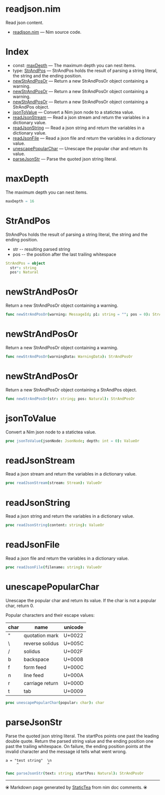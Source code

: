 # readjson.nim

Read json content.

* [readjson.nim](../src/readjson.nim) &mdash; Nim source code.
# Index

* const: [maxDepth](#maxdepth) &mdash; The maximum depth you can nest items.
* type: [StrAndPos](#strandpos) &mdash; StrAndPos holds the result of parsing a string literal, the
string and the ending position.
* [newStrAndPosOr](#newstrandposor) &mdash; Return a new StrAndPosOr object containing a warning.
* [newStrAndPosOr](#newstrandposor-1) &mdash; Return a new StrAndPosOr object containing a warning.
* [newStrAndPosOr](#newstrandposor-2) &mdash; Return a new StrAndPosOr object containing a StrAndPos object.
* [jsonToValue](#jsontovalue) &mdash; Convert a Nim json node to a statictea value.
* [readJsonStream](#readjsonstream) &mdash; Read a json stream and return the variables in a dictionary value.
* [readJsonString](#readjsonstring) &mdash; Read a json string and return the variables in a dictionary value.
* [readJsonFile](#readjsonfile) &mdash; Read a json file and return the variables in a dictionary value.
* [unescapePopularChar](#unescapepopularchar) &mdash; Unescape the popular char and return its value.
* [parseJsonStr](#parsejsonstr) &mdash; Parse the quoted json string literal.

# maxDepth

The maximum depth you can nest items.

```nim
maxDepth = 16
```

# StrAndPos

StrAndPos holds the result of parsing a string literal, the
string and the ending position.

* str -- resulting parsed string
* pos -- the position after the last trailing whitespace

```nim
StrAndPos = object
  str*: string
  pos*: Natural

```

# newStrAndPosOr

Return a new StrAndPosOr object containing a warning.

```nim
func newStrAndPosOr(warning: MessageId; p1: string = ""; pos = 0): StrAndPosOr
```

# newStrAndPosOr

Return a new StrAndPosOr object containing a warning.

```nim
func newStrAndPosOr(warningData: WarningData): StrAndPosOr
```

# newStrAndPosOr

Return a new StrAndPosOr object containing a StrAndPos object.

```nim
func newStrAndPosOr(str: string; pos: Natural): StrAndPosOr
```

# jsonToValue

Convert a Nim json node to a statictea value.

```nim
proc jsonToValue(jsonNode: JsonNode; depth: int = 0): ValueOr
```

# readJsonStream

Read a json stream and return the variables in a dictionary value.

```nim
proc readJsonStream(stream: Stream): ValueOr
```

# readJsonString

Read a json string and return the variables in a dictionary value.

```nim
proc readJsonString(content: string): ValueOr
```

# readJsonFile

Read a json file and return the variables in a dictionary value.

```nim
proc readJsonFile(filename: string): ValueOr
```

# unescapePopularChar

Unescape the popular char and return its value. If the char is
not a popular char, return 0.

 Popular characters and their escape values:

|char      | name           | unicode|
|----------|----------------|--------|
|"         | quotation mark | U+0022 |
|\        | reverse solidus| U+005C |
|/         | solidus        | U+002F |
|b         | backspace      | U+0008 |
|f         | form feed      | U+000C |
|n         | line feed      | U+000A |
|r         | carriage return| U+000D |
|t         | tab            | U+0009 |

```nim
proc unescapePopularChar(popular: char): char
```

# parseJsonStr

Parse the quoted json string literal. The startPos points one
past the leading double quote.  Return the parsed string value
and the ending position one past the trailing whitespace. On
failure, the ending position points at the invalid character and
the message id tells what went wrong.

~~~
a = "test string"  \n
     ^             ^
~~~~

```nim
func parseJsonStr(text: string; startPos: Natural): StrAndPosOr
```


---
⦿ Markdown page generated by [StaticTea](https://github.com/flenniken/statictea/) from nim doc comments. ⦿
